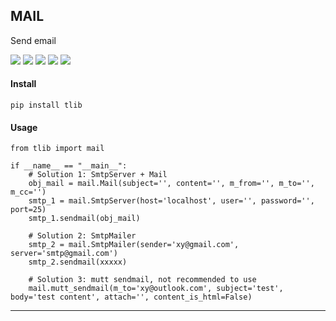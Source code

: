 ## **MAIL**

Send email

[![](https://img.shields.io/badge/project-mail-yellow.svg)]()
[![](https://img.shields.io/badge/Python-2.7-green.svg)]()
[![](https://img.shields.io/badge/Python-3.6-green.svg)]()
[![](https://img.shields.io/badge/Email-tao.xu2008@outlook.com-red.svg)]()
[![](https://img.shields.io/badge/Blog-https://txu2008.github.io-red.svg)][1]


#### Install
    pip install tlib

#### Usage
    from tlib import mail
    
    if __name__ == "__main__":
        # Solution 1: SmtpServer + Mail
        obj_mail = mail.Mail(subject='', content='', m_from='', m_to='', m_cc='')
        smtp_1 = mail.SmtpServer(host='localhost', user='', password='', port=25)
        smtp_1.sendmail(obj_mail)
        
        # Solution 2: SmtpMailer
        smtp_2 = mail.SmtpMailer(sender='xy@gmail.com', server='smtp@gmail.com')
        smtp_2.sendmail(xxxxx)
        
        # Solution 3: mutt sendmail, not recommended to use
        mail.mutt_sendmail(m_to='xy@outlook.com', subject='test', body='test content', attach='', content_is_html=False)

***
[1]: https://txu2008.github.io